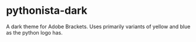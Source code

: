 pythonista-dark
===============

A dark theme for Adobe Brackets. Uses primarily variants of yellow and blue as the python logo has.
